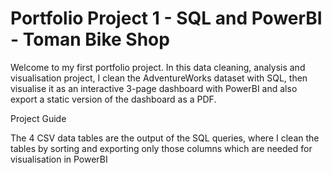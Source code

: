 # Portfolio Project 1 - SQL and PowerBI - Toman Bike Shop 

Welcome to my first portfolio project. In this data cleaning, analysis and visualisation project, I clean the AdventureWorks dataset with SQL, then visualise it as an interactive 3-page dashboard with PowerBI and also export a static version of the dashboard as a PDF.

Project Guide

The 4 CSV data tables are the output of the SQL queries, where I clean the tables by sorting and exporting only those columns which are needed for visualisation in PowerBI

